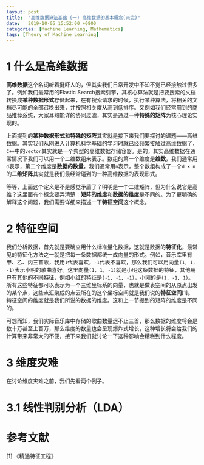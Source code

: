 ```yaml
---
layout: post
title:  "高维数据算法基础 (一) 高维数据的基本概念(未完)"
date:   2019-10-05 15:52:00 +0800
categories: [Machine Learning, Mathematics]
tags: [Theory of Machine Learning]
---
```


# 1 什么是高维数据
**高维数据**这个名词听着挺吓人的，但其实我们日常开发中不知不觉已经接触过很多了。例如我们最常用的Elastic Search搜索引擎，其核心算法就是把要搜索的文档转换成**某种数据形式**存储起来，在有搜索请求的时候，执行某种算法，将相关的文档尽可能的全部召唤出来，并按照相关度从高到低排序。又例如我们经常用到的商品推荐系统，大家耳熟能详的协同过滤，其实是通过一种**特殊的矩阵**为核心理论实现的。

上面提到的**某种数据形式**和**特殊的矩阵**其实就是接下来我们要探讨的课题——高维数据。其实我们从刚进入计算机科学基础的学习时就已经频繁接触过高维数据了，`C++`中的`vector`其实就是一个典型的高维数据存储容器。是的，其实高维数据在通常情况下我们可以用一个二维数组来表示。数组的第一个维度是**维数**，我们通常用`d`表示，第二个维度是**数据的数量**，我们通常用`n`表示，整个数组构成了一个`d × n`的**二维矩阵**其实就是我们最经常碰到的一种高维数据的表现形式。

等等，上面这个定义是不是感觉矛盾了？明明是一个二维矩阵，但为什么说它是高维？这里面有个概念要弄清楚：**矩阵的维度**和**数据的维度**是不同的。为了更明确的解释这个问题，我们需要详细来描述一下**特征空间**这个概念。

# 2 特征空间
我们分析数据，首先就是要确立用什么标准量化数据，这就是数据的**特征化**，最常见的特征化方法之一就是把每一条数据都统一成向量的形式。例如，音乐库里有甲、乙、丙三首歌，我用`1`代表喜欢，`-1`代表不喜欢，那么我们可以用向量`(1, 1, -1)`表示小明的歌曲喜好。这里向量`(1, 1, -1)`就是小明这条数据的特征，其他用户有其他的不同特征，例如小红的特征是`(-1, -1, -1)`，小刚的是`(1, -1, 1)`。所有这些特征都可以表示为一个三维坐标系的向量，也就是做表空间的从原点出发的某个点，这些点汇聚成的点云所在的这个坐标空间就是我们说的**特征空间**[1]。特征空间的维度就是我们所说的数据的维度。这和上一节提到的矩阵的维度是不同的。

可想而知，我们实际音乐库中存储的歌曲数量远不止三首，那么数据的维度将会是数十万甚至上百万，那么维度的数量也会呈现爆炸式增长，这种增长将会给我们的计算带来非常大的不便，接下来我们就讨论一下这种影响会糟糕到什么程度。

# 3 维度灾难
在讨论维度灾难之前，我们先看两个例子。
# 3.1 线性判别分析（LDA）


# 参考文献
[1] 《精通特征工程》

